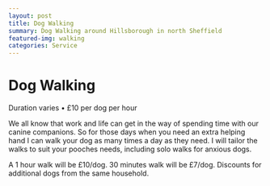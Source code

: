 ```yaml
---
layout: post
title: Dog Walking
summary: Dog Walking around Hillsborough in north Sheffield
featured-img: walking
categories: Service
---
```


# Dog Walking
Duration varies • £10 per dog per hour

We all know that work and life can get in the way of spending time with our canine companions. So for those days when you need an extra helping hand I can walk your dog as many times a day as they need. I will tailor the walks to suit your pooches needs, including solo walks for anxious dogs.  

A 1 hour walk will be £10/dog. 30 minutes walk will be £7/dog. Discounts for additional dogs from the same household.
